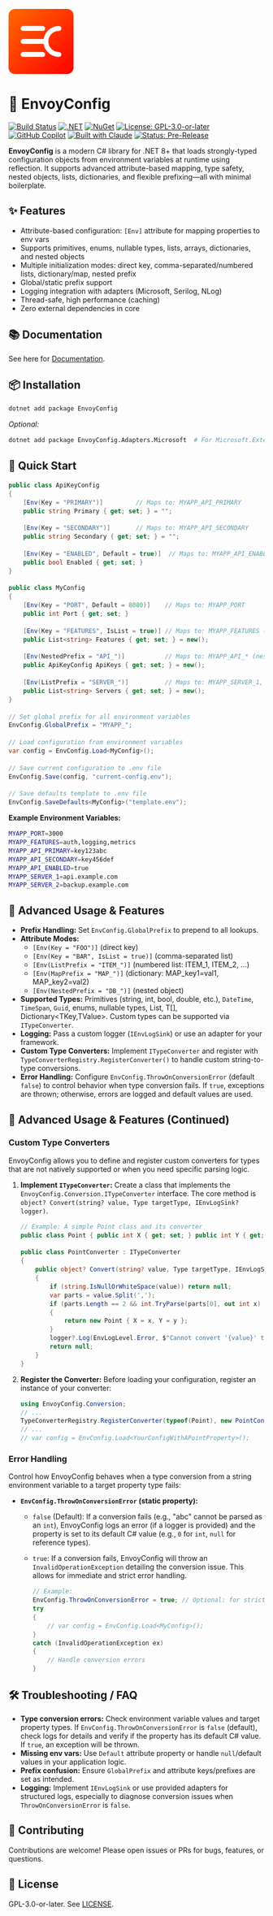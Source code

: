 ![EnvoyConfig Logo](assets/nuget-icon.png)

# 🚀 EnvoyConfig

[![Build Status](https://img.shields.io/badge/build-passing-brightgreen)](https://github.com/metaneutrons/EnvoyConfig/actions)
[![.NET](https://img.shields.io/badge/.NET-8.0-512BD4)](https://dotnet.microsoft.com/download)
[![NuGet](https://img.shields.io/nuget/v/EnvoyConfig)](https://www.nuget.org/packages/EnvoyConfig)
[![License: GPL-3.0-or-later](https://img.shields.io/badge/license-GPL--3.0--or--later-blue.svg)](LICENSE)
[![GitHub Copilot](https://img.shields.io/badge/GitHub-Copilot-blue?logo=github)](https://github.com/features/copilot)
[![Built with Claude](https://img.shields.io/badge/Built_with-Claude-8A2BE2)](https://claude.ai)
[![Status: Pre-Release](https://img.shields.io/badge/Status-Beta-yellow)](https://github.com/metaneutrons/EnvoyConfig/releases)

**EnvoyConfig** is a modern C# library for .NET 8+ that loads strongly-typed configuration objects from environment variables at runtime using reflection. It supports advanced attribute-based mapping, type safety, nested objects, lists, dictionaries, and flexible prefixing—all with minimal boilerplate.

## ✨ Features

- Attribute-based configuration: `[Env]` attribute for mapping properties to env vars
- Supports primitives, enums, nullable types, lists, arrays, dictionaries, and nested objects
- Multiple initialization modes: direct key, comma-separated/numbered lists, dictionary/map, nested prefix
- Global/static prefix support
- Logging integration with adapters (Microsoft, Serilog, NLog)
- Thread-safe, high performance (caching)
- Zero external dependencies in core

## 📚 Documentation

See here for [Documentation](https://metaneutrons.github.io/EnvoyConfig).

## 📦 Installation

```bash
dotnet add package EnvoyConfig
```

_Optional:_

```bash
dotnet add package EnvoyConfig.Adapters.Microsoft  # For Microsoft.Extensions.Logging
```

## 🚀 Quick Start

```csharp
public class ApiKeyConfig
{
    [Env(Key = "PRIMARY")]         // Maps to: MYAPP_API_PRIMARY
    public string Primary { get; set; } = "";

    [Env(Key = "SECONDARY")]       // Maps to: MYAPP_API_SECONDARY
    public string Secondary { get; set; } = "";

    [Env(Key = "ENABLED", Default = true)]  // Maps to: MYAPP_API_ENABLED
    public bool Enabled { get; set; }
}

public class MyConfig
{
    [Env(Key = "PORT", Default = 8080)]    // Maps to: MYAPP_PORT
    public int Port { get; set; }

    [Env(Key = "FEATURES", IsList = true)] // Maps to: MYAPP_FEATURES (comma-separated)
    public List<string> Features { get; set; } = new();

    [Env(NestedPrefix = "API_")]           // Maps to: MYAPP_API_* (nested object)
    public ApiKeyConfig ApiKeys { get; set; } = new();

    [Env(ListPrefix = "SERVER_")]          // Maps to: MYAPP_SERVER_1, MYAPP_SERVER_2, etc.
    public List<string> Servers { get; set; } = new();
}

// Set global prefix for all environment variables
EnvConfig.GlobalPrefix = "MYAPP_";

// Load configuration from environment variables
var config = EnvConfig.Load<MyConfig>();

// Save current configuration to .env file
EnvConfig.Save(config, "current-config.env");

// Save defaults template to .env file
EnvConfig.SaveDefaults<MyConfig>("template.env");
```

**Example Environment Variables:**

```bash
MYAPP_PORT=3000
MYAPP_FEATURES=auth,logging,metrics
MYAPP_API_PRIMARY=key123abc
MYAPP_API_SECONDARY=key456def
MYAPP_API_ENABLED=true
MYAPP_SERVER_1=api.example.com
MYAPP_SERVER_2=backup.example.com
```

## 🔧 Advanced Usage & Features

- **Prefix Handling:** Set `EnvConfig.GlobalPrefix` to prepend to all lookups.
- **Attribute Modes:**
  - `[Env(Key = "FOO")]` (direct key)
  - `[Env(Key = "BAR", IsList = true)]` (comma-separated list)
  - `[Env(ListPrefix = "ITEM_")]` (numbered list: ITEM_1, ITEM_2, ...)
  - `[Env(MapPrefix = "MAP_")]` (dictionary: MAP_key1=val1, MAP_key2=val2)
  - `[Env(NestedPrefix = "DB_")]` (nested object)
- **Supported Types:** Primitives (string, int, bool, double, etc.), `DateTime`, `TimeSpan`, `Guid`, enums, nullable types, List<T>, T[], Dictionary<TKey,TValue>. Custom types can be supported via `ITypeConverter`.
- **Logging:** Pass a custom logger (`IEnvLogSink`) or use an adapter for your framework.
- **Custom Type Converters:** Implement `ITypeConverter` and register with `TypeConverterRegistry.RegisterConverter()` to handle custom string-to-type conversions.
- **Error Handling:** Configure `EnvConfig.ThrowOnConversionError` (default `false`) to control behavior when type conversion fails. If `true`, exceptions are thrown; otherwise, errors are logged and default values are used.

## 🔧 Advanced Usage & Features (Continued)

### Custom Type Converters

EnvoyConfig allows you to define and register custom converters for types that are not natively supported or when you need specific parsing logic.

1. **Implement `ITypeConverter`:**
    Create a class that implements the `EnvoyConfig.Conversion.ITypeConverter` interface. The core method is `object? Convert(string? value, Type targetType, IEnvLogSink? logger)`.

    ```csharp
    // Example: A simple Point class and its converter
    public class Point { public int X { get; set; } public int Y { get; set; } }

    public class PointConverter : ITypeConverter
    {
        public object? Convert(string? value, Type targetType, IEnvLogSink? logger)
        {
            if (string.IsNullOrWhiteSpace(value)) return null;
            var parts = value.Split(',');
            if (parts.Length == 2 && int.TryParse(parts[0], out int x) && int.TryParse(parts[1], out int y))
            {
                return new Point { X = x, Y = y };
            }
            logger?.Log(EnvLogLevel.Error, $"Cannot convert '{value}' to Point.");
            return null;
        }
    }
    ```

2. **Register the Converter:**
    Before loading your configuration, register an instance of your converter:

    ```csharp
    using EnvoyConfig.Conversion;
    // ...
    TypeConverterRegistry.RegisterConverter(typeof(Point), new PointConverter());
    // ...
    // var config = EnvConfig.Load<YourConfigWithAPointProperty>();
    ```

### Error Handling

Control how EnvoyConfig behaves when a type conversion from a string environment variable to a target property type fails:

- **`EnvConfig.ThrowOnConversionError` (static property):**
  - `false` (Default): If a conversion fails (e.g., "abc" cannot be parsed as an `int`), EnvoyConfig logs an error (if a logger is provided) and the property is set to its default C# value (e.g., `0` for `int`, `null` for reference types).
  - `true`: If a conversion fails, EnvoyConfig will throw an `InvalidOperationException` detailing the conversion issue. This allows for immediate and strict error handling.

    ```csharp
    // Example:
    EnvConfig.ThrowOnConversionError = true; // Optional: for stricter error handling
    try
    {
        // var config = EnvConfig.Load<MyConfig>();
    }
    catch (InvalidOperationException ex)
    {
        // Handle conversion errors
    }
    ```

## 🛠️ Troubleshooting / FAQ

- **Type conversion errors:** Check environment variable values and target property types. If `EnvConfig.ThrowOnConversionError` is `false` (default), check logs for details and verify if the property has its default C# value. If `true`, an exception will be thrown.
- **Missing env vars:** Use `Default` attribute property or handle `null`/default values in your application logic.
- **Prefix confusion:** Ensure `GlobalPrefix` and attribute keys/prefixes are set as intended.
- **Logging:** Implement `IEnvLogSink` or use provided adapters for structured logs, especially to diagnose conversion issues when `ThrowOnConversionError` is `false`.

## 🤝 Contributing

Contributions are welcome! Please open issues or PRs for bugs, features, or questions.

## 📜 License

GPL-3.0-or-later. See [LICENSE](LICENSE).
